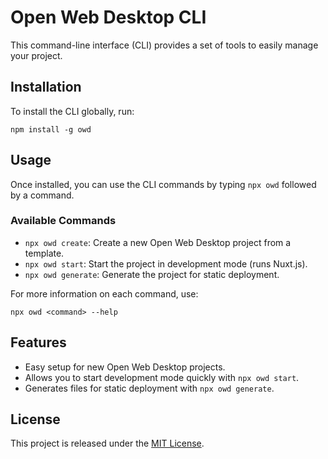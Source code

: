 # Open Web Desktop CLI

This command-line interface (CLI) provides a set of tools to easily manage your project.

## Installation

To install the CLI globally, run:

`npm install -g owd`

## Usage

Once installed, you can use the CLI commands by typing `npx owd` followed by a command.

### Available Commands

- `npx owd create`: Create a new Open Web Desktop project from a template.
- `npx owd start`: Start the project in development mode (runs Nuxt.js).
- `npx owd generate`: Generate the project for static deployment.

For more information on each command, use:

`npx owd <command> --help`

## Features

- Easy setup for new Open Web Desktop projects.
- Allows you to start development mode quickly with `npx owd start`.
- Generates files for static deployment with `npx owd generate`.

## License

This project is released under the [MIT License](LICENSE).